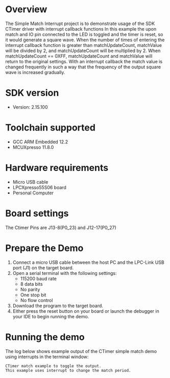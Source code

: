 Overview
========
The Simple Match Interrupt project is to demonstrate usage of the SDK CTimer driver with interrupt callback functions
In this example the upon match and IO pin connected to the LED is toggled and the timer is reset, so it would generate a square wave.
When the number of times of entering the interrupt callback function is greater than matchUpdateCount, matchValue will be divided by 2,
and matchUpdateCount will be multiplied by 2. When matchUpdateCount == 0XFF, matchUpdateCount and matchValue will return to the
original settings.
With an interrupt callback the match value is changed frequently in such a way that the frequency of the output square wave is increased gradually.

SDK version
===========
- Version: 2.15.100

Toolchain supported
===================
- GCC ARM Embedded  12.2
- MCUXpresso  11.8.0

Hardware requirements
=====================
- Micro USB cable
- LPCXpresso55S06 board
- Personal Computer

Board settings
==============
The Ctimer Pins are J13-8(P0_23) and J12-17(P0_27)

Prepare the Demo
================
1.  Connect a micro USB cable between the host PC and the LPC-Link USB port (J1) on the target board.
2.  Open a serial terminal with the following settings:
    - 115200 baud rate
    - 8 data bits
    - No parity
    - One stop bit
    - No flow control
3.  Download the program to the target board.
4.  Either press the reset button on your board or launch the debugger in your IDE to begin running the demo.

Running the demo
================
The log below shows example output of the CTimer simple match demo using interrupts in the terminal window:
~~~~~~~~~~~~~~~~~~~~~~~~~~~~~~~~~~~
CTimer match example to toggle the output. 
This example uses interrupt to change the match period.
~~~~~~~~~~~~~~~~~~~~~~~~~~~~~~~~~~~
